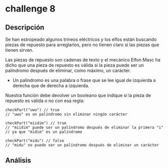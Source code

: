 # challenge 8
## Descripción

Se han estropeado algunos trineos eléctricos y los elfos están buscando piezas de repuesto para arreglarlos, pero no tienen claro si las piezas que tienen sirven.

Las piezas de repuesto son cadenas de texto y el mecánico Elfon Masc ha dicho que una pieza de repuesto es válida si la pieza puede ser un palíndromo después de eliminar, como máximo, un carácter.

- Un palíndromo es una palabra o frase que se lee igual de izquierda a derecha que de derecha a izquierda.

Nuestra función debe devolver un booleano que indique si la pieza de repuesto es válida o no con esa regla:

    checkPart("uwu") // true
    // "uwu" es un palíndromo sin eliminar ningún carácter
    
    checkPart("miidim") // true
    // "miidim" puede ser un palíndromo después de eliminar la primera "i"
    // ya que "midim" es un palíndromo
    
    checkPart("midu") // false
    // "midu" no puede ser un palíndromo después de eliminar un carácter


## Análisis
